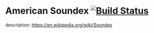 # American Soundex [![Build Status](https://travis-ci.org/LuckyCode7/Soundex.svg?branch=master)](https://travis-ci.org/LuckyCode7/Soundex)
description: https://en.wikipedia.org/wiki/Soundex
